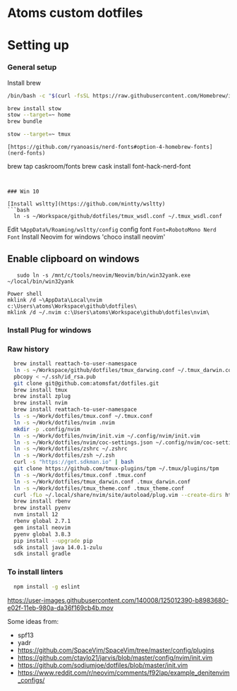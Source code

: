 Atoms custom dotfiles
========

# Setting up

### General setup
Install brew
```bash
/bin/bash -c "$(curl -fsSL https://raw.githubusercontent.com/Homebrew/install/HEAD/install.sh)"
```
```bash
brew install stow
stow --target=~ home
brew bundle
```
```bash
stow --target=~ tmux
```

```
[https://github.com/ryanoasis/nerd-fonts#option-4-homebrew-fonts](nerd-fonts)
```
brew tap caskroom/fonts
brew cask install font-hack-nerd-font
```


### Win 10

[Install wsltty](https://github.com/mintty/wsltty)
```bash
  ln -s ~/Workspace/github/dotfiles/tmux_wsdl.conf ~/.tmux_wsdl.conf
```

Edit `%AppData%/Roaming/wsltty/config` config font `Font=RobotoMono Nerd Font`
Install Neovim for windows 'choco install neovim'
## Enable clipboard on windows
```
   sudo ln -s /mnt/c/tools/neovim/Neovim/bin/win32yank.exe ~/local/bin/win32yank
```
```
Power shell
mklink /d ~\AppData\Local\nvim c:\Users\atoms\Workspace\github\dotfiles\
mklink /d ~/.nvim c:\Users\atoms\Workspace\github\dotfiles\nvim\
```
### Install Plug for windows

### Raw history
```bash
  brew install reattach-to-user-namespace
  ln -s ~/Workspace/github/dotfiles/tmux_darwing.conf ~/.tmux_darwin.conf
  pbcopy < ~/.ssh/id_rsa.pub
  git clone git@github.com:atomsfat/dotfiles.git
  brew install tmux
  brew install zplug
  brew install nvim
  brew install reattach-to-user-namespace
  ls -s ~/Work/dotfiles/tmux.conf ~/.tmux.conf
  ln -s ~/Work/dotfiles/nvim .nvim
  mkdir -p .config/nvim
  ln -s ~/Work/dotfiles/nvim/init.vim ~/.config/nvim/init.vim
  ln -s ~/Work/dotfiles/nvim/coc-settings.json ~/.config/nvim/coc-settings.json
  ln -s ~/Work/dotfiles/zshrc ~/.zshrc
  ln -s ~/Work/dotfiles/zsh ~/.zsh
  curl -s "https://get.sdkman.io" | bash
  git clone https://github.com/tmux-plugins/tpm ~/.tmux/plugins/tpm
  ln -s ~/Work/dotfiles/tmux.conf .tmux.conf
  ln -s ~/Work/dotfiles/tmux_darwin.conf .tmux_darwin.conf
  ln -s ~/Work/dotfiles/tmux_theme.conf .tmux_theme.conf
  curl -fLo ~/.local/share/nvim/site/autoload/plug.vim --create-dirs https://raw.githubusercontent.com/junegunn/vim-plug/master/plug.vim
  brew install rbenv
  brew install pyenv
  nvm install 12
  rbenv global 2.7.1
  gem install neovim
  pyenv global 3.8.3
  pip install --upgrade pip
  sdk install java 14.0.1-zulu
  sdk install gradle
```

### To install linters
```bash
  npm install -g eslint
```

https://user-images.githubusercontent.com/140008/125012390-b8983680-e02f-11eb-980a-da36f169cb4b.mov


Some ideas from:
* spf13
* yadr
* https://github.com/SpaceVim/SpaceVim/tree/master/config/plugins
* https://github.com/ctaylo21/jarvis/blob/master/config/nvim/init.vim
* https://github.com/sodiumjoe/dotfiles/blob/master/init.vim
* https://www.reddit.com/r/neovim/comments/f92lap/example_denitenvim_configs/
